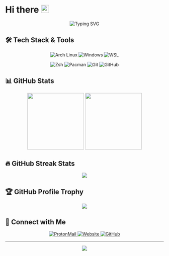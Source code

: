 # Hi there <img src="https://media.giphy.com/media/hvRJCLFzcasrR4ia7z/giphy.gif" width="25px">

<div align="center">
  <img src="https://readme-typing-svg.demolab.com?font=Fira+Code&pause=1000&width=435&lines=I'm+a+developer+who+loves+open+source;Linux+system+enthusiast+%F0%9F%90%A7;Always+learning+new+things" alt="Typing SVG" />
</div>

## 🛠️ Tech Stack & Tools

<div align="center">
  <p>
    <img alt="Arch Linux" src="https://img.shields.io/badge/-Arch%20Linux-1793D1?style=for-the-badge&logo=arch-linux&logoColor=white" />
    <img alt="Windows" src="https://img.shields.io/badge/-Windows-0078D6?style=for-the-badge&logo=windows&logoColor=white" />
    <img alt="WSL" src="https://img.shields.io/badge/-WSL-4D4D4D?style=for-the-badge&logo=windows-terminal&logoColor=white" />
  </p>
  <p>
    <img alt="Zsh" src="https://img.shields.io/badge/-Zsh-C5D928?style=for-the-badge&logo=gnu-bash&logoColor=black" />
    <img alt="Pacman" src="https://img.shields.io/badge/-Pacman-1793D1?style=for-the-badge&logo=archlinux&logoColor=white" />
    <img alt="Git" src="https://img.shields.io/badge/-Git-F05032?style=for-the-badge&logo=git&logoColor=white" />
    <img alt="GitHub" src="https://img.shields.io/badge/-GitHub-181717?style=for-the-badge&logo=github&logoColor=white" />
  </p>
</div>

## 📊 GitHub Stats

<div align="center">
  <img height="180em" src="https://github-readme-stats.vercel.app/api?username=artibix&show_icons=true&icon_color=0366d6&text_color=24292e&bg_color=ffffff&title_color=0366d6&include_all_commits=true&count_private=true"/>
  <img height="180em" src="https://github-readme-stats.vercel.app/api/top-langs/?username=artibix&layout=compact&langs_count=6&theme=default"/>
</div>

## 🔥 GitHub Streak Stats

<div align="center">
  <img src="https://github-readme-streak-stats.herokuapp.com/?user=artibix&theme=default&hide_border=false" />
</div>

## 🏆 GitHub Profile Trophy

<div align="center">
  <img src="https://github-profile-trophy.vercel.app/?username=artibix&theme=flat&row=1&column=6" />
</div>

## 🤝 Connect with Me

<div align="center">
  <a href="mailto:artibix@proton.me">
    <img alt="ProtonMail" src="https://img.shields.io/badge/-ProtonMail-8B89CC?style=for-the-badge&logo=protonmail&logoColor=white" />
  </a>
  <a href="https://artibix.github.io">
    <img alt="Website" src="https://img.shields.io/badge/-Website-4285F4?style=for-the-badge&logo=google-chrome&logoColor=white" />
  </a>
  <a href="https://github.com/artibix">
    <img alt="GitHub" src="https://img.shields.io/badge/-GitHub-181717?style=for-the-badge&logo=github&logoColor=white" />
  </a>
</div>

---

<div align="center">
  <img src="https://komarev.com/ghpvc/?username=artibix&color=blue&style=flat-square&label=Profile+Views" />
</div>
